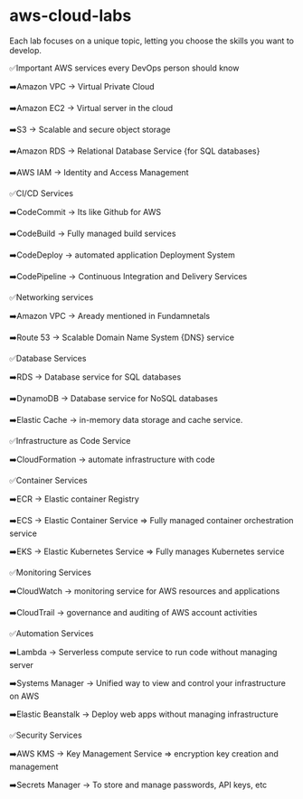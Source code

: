 # aws-cloud-labs
Each lab focuses on a unique topic, letting you choose the skills you want to develop.


✅Important AWS services every DevOps person should know

➡️Amazon VPC -> Virtual Private Cloud

➡️Amazon EC2 -> Virtual server in the cloud

➡️S3 -> Scalable and secure object storage

➡️Amazon RDS -> Relational Database Service {for SQL databases}

➡️AWS IAM -> Identity and Access Management

✅CI/CD Services

➡️CodeCommit -> Its like Github for AWS

➡️CodeBuild -> Fully managed build services

➡️CodeDeploy -> automated application Deployment System

➡️CodePipeline -> Continuous Integration and Delivery Services

✅Networking services

➡️Amazon VPC -> Aready mentioned in Fundamnetals

➡️Route 53 -> Scalable Domain Name System {DNS} service

✅Database Services

➡️RDS -> Database service for SQL databases

➡️DynamoDB -> Database service for NoSQL databases

➡️Elastic Cache -> in-memory data storage and cache service.

✅Infrastructure as Code Service

➡️CloudFormation -> automate infrastructure with code

✅Container Services

➡️ECR -> Elastic container Registry

➡️ECS -> Elastic Container Service => Fully managed container orchestration service

➡️EKS -> Elastic Kubernetes Service => Fully manages Kubernetes service

✅Monitoring Services

➡️CloudWatch -> monitoring service for AWS resources and applications

➡️CloudTrail -> governance and auditing of AWS account activities

✅Automation Services

➡️Lambda -> Serverless compute service to run code without managing server

➡️Systems Manager -> Unified way to view and control your infrastructure on AWS

➡️Elastic Beanstalk -> Deploy web apps without managing infrastructure

✅Security Services

➡️AWS KMS -> Key Management Service => encryption key creation and management

➡️Secrets Manager -> To store and manage passwords, API keys, etc
